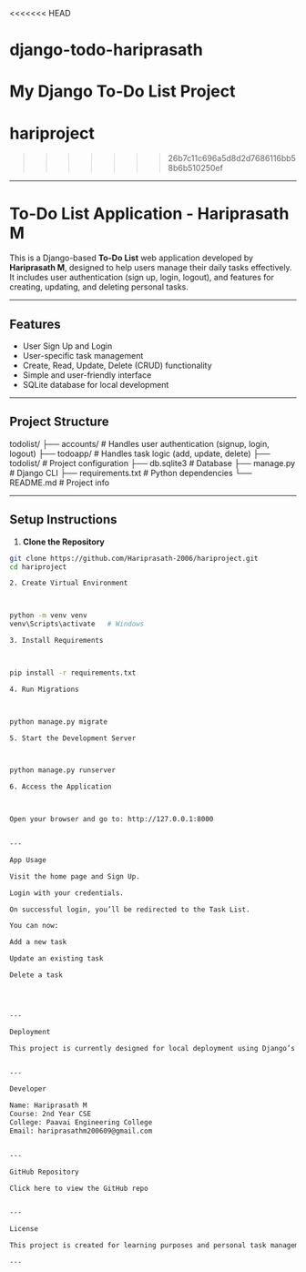 <<<<<<< HEAD
# django-todo-hariprasath
My Django To-Do List Project
=======
# hariproject
>>>>>>> 26b7c11c696a5d8d2d7686116bb58b6b510250ef
>>>>>>> 

---

# To-Do List Application - Hariprasath M

This is a Django-based **To-Do List** web application developed by **Hariprasath M**, designed to help users manage their daily tasks effectively. It includes user authentication (sign up, login, logout), and features for creating, updating, and deleting personal tasks.

---

## Features

- User Sign Up and Login
- User-specific task management
- Create, Read, Update, Delete (CRUD) functionality
- Simple and user-friendly interface
- SQLite database for local development

---

## Project Structure

todolist/ ├── accounts/          # Handles user authentication (signup, login, logout) ├── todoapp/           # Handles task logic (add, update, delete) ├── todolist/          # Project configuration ├── db.sqlite3         # Database ├── manage.py          # Django CLI ├── requirements.txt   # Python dependencies └── README.md          # Project info

---

## Setup Instructions

1. **Clone the Repository**

```bash
git clone https://github.com/Hariprasath-2006/hariproject.git
cd hariproject

2. Create Virtual Environment



python -m venv venv
venv\Scripts\activate   # Windows

3. Install Requirements



pip install -r requirements.txt

4. Run Migrations



python manage.py migrate

5. Start the Development Server



python manage.py runserver

6. Access the Application



Open your browser and go to: http://127.0.0.1:8000


---

App Usage

Visit the home page and Sign Up.

Login with your credentials.

On successful login, you’ll be redirected to the Task List.

You can now:

Add a new task

Update an existing task

Delete a task




---

Deployment

This project is currently designed for local deployment using Django’s development server. For production deployment, services like Render, Railway, or PythonAnywhere can be used.


---

Developer

Name: Hariprasath M
Course: 2nd Year CSE
College: Paavai Engineering College
Email: hariprasathm200609@gmail.com


---

GitHub Repository

Click here to view the GitHub repo


---

License

This project is created for learning purposes and personal task management.

---

